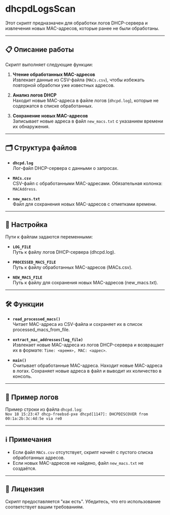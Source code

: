 # dhcpdLogsScan

Этот скрипт предназначен для обработки логов DHCP-сервера и извлечения новых MAC-адресов, которые ранее не были обработаны.

---

## 📋 Описание работы

Скрипт выполняет следующие функции:

1. **Чтение обработанных MAC-адресов**  
   Извлекает данные из CSV-файла (`MACs.csv`), чтобы избежать повторной обработки уже известных адресов.

2. **Анализ логов DHCP**  
   Находит новые MAC-адреса в файле логов (`dhcpd.log`), которые не содержатся в списке обработанных.

3. **Сохранение новых MAC-адресов**  
   Записывает новые адреса в файл `new_macs.txt` с указанием времени их обнаружения.

---

## 🗂️ Структура файлов

- **`dhcpd.log`**  
  Лог-файл DHCP-сервера с данными о запросах.  

- **`MACs.csv`**  
  CSV-файл с обработанными MAC-адресами. Обязательная колонка: `MACAddress`.

- **`new_macs.txt`**  
  Файл для сохранения новых MAC-адресов с отметками времени.

---

## 🔧 Настройка
Пути к файлам задаются переменными:

- **`LOG_FILE`**  
  Путь к файлу логов DHCP-сервера (dhcpd.log).

- **`PROCESSED_MACS_FILE`**  
  Путь к файлу обработанных MAC-адресов (MACs.csv).

- **`NEW_MACS_FILE`**  
  Путь к файлу для сохранения новых MAC-адресов (new_macs.txt).

---

## 🛠️ Функции

- **`read_processed_macs()`**  
Читает MAC-адреса из CSV-файла и сохраняет их в список processed_macs_from_file.

- **`extract_mac_addresses(log_file)`**  
Извлекает новые MAC-адреса из логов DHCP-сервера и возвращает их в формате:
  `Time: <время>, MAC: <адрес>`.

- **`main()`**  
Считывает обработанные MAC-адреса.
Находит новые MAC-адреса в логах.
Сохраняет новые адреса в файл и выводит их количество в консоль.

---

## 📝 Пример логов
Пример строки из файла `dhcpd.log`:  
`Nov 18 15:23:47 dhcp-freebsd-pxe dhcpd[1147]: DHCPDISCOVER from 00:1a:2b:3c:4d:5e via re0`

---

## ℹ️ Примечания
- Если файл `MACs.csv` отсутствует, скрипт начнёт с пустого списка обработанных адресов.
- Если новых MAC-адресов не найдено, файл `new_macs.txt` не создаётся.

---

## 📜 Лицензия
Скрипт предоставляется "как есть". Убедитесь, что его использование соответствует вашим требованиям.
